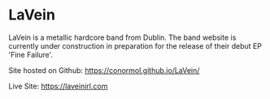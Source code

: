 # LaVein

LaVein is a metallic hardcore band from Dublin. The band website is currently under construction in preparation for the release of their debut EP 'Fine Failure'. 

Site hosted on Github: https://conormol.github.io/LaVein/

Live Site: https://laveinirl.com
